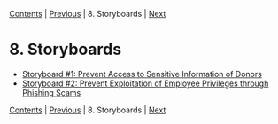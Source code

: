 [Contents](README.md) | [Previous](700-PROTOTYPE-DESIGN.md) | 8. Storyboards | [Next](810-STORYBOARD1.md)

# 8. Storyboards

* [Storyboard #1: Prevent Access to Sensitive Information of Donors](810-STORYBOARD1.md)
* [Storyboard #2: Prevent Exploitation of Employee Privileges through Phishing Scams](820-STORYBOARD2.md)

[Contents](README.md) | [Previous](700-PROTOTYPE-DESIGN.md) | 8. Storyboards | [Next](810-STORYBOARD1.md)
